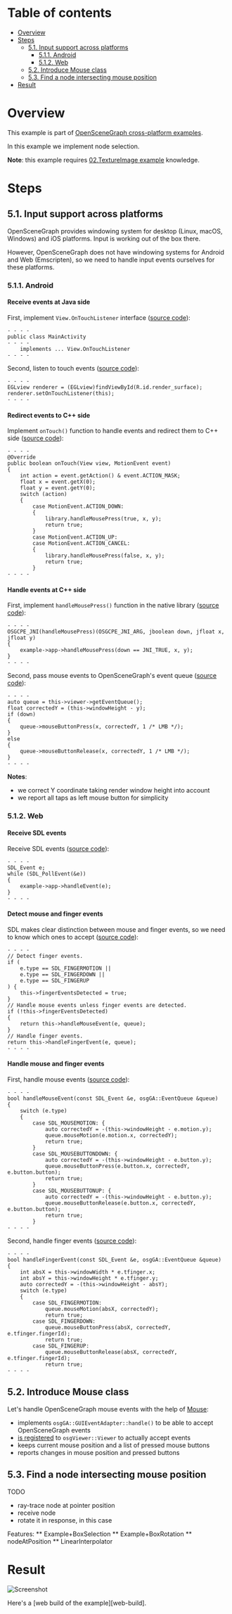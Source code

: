 
# Table of contents

* [Overview](#overview)
* [Steps](#steps)
    * [5.1. Input support across platforms](#input-support)
        * [5.1.1. Android](#input-android)
        * [5.1.2. Web](#input-web)
    * [5.2. Introduce Mouse class](#mouse)
    * [5.3. Find a node intersecting mouse position](#node)
* [Result](#result)

<a name="overview"/>

# Overview

This example is part of [OpenSceneGraph cross-platform examples][osgcpe].

In this example we implement node selection.

**Note**: this example requires [02.TextureImage example][ex02] knowledge.

<a name="steps"/>

# Steps

<a name="input-support"/>

## 5.1. Input support across platforms

OpenSceneGraph provides windowing system for desktop (Linux, macOS, Windows)
and iOS platforms. Input is working out of the box there.

However, OpenSceneGraph does not have windowing systems for Android and Web
(Emscripten), so we need to handle input events ourselves for these platforms.

### 5.1.1. Android

#### Receive events at Java side

First, implement `View.OnTouchListener` interface
([source code][android-receive-events-if]):

```
- - - -
public class MainActivity
- - - -
    implements ... View.OnTouchListener
- - - -
```

Second, listen to touch events ([source code][android-receive-events-listen]):

```
- - - -
EGLview renderer = (EGLview)findViewById(R.id.render_surface);
renderer.setOnTouchListener(this);
- - - -
```

#### Redirect events to C++ side

Implement `onTouch()` function to handle events and redirect them to C++ side
([source code][android-redirect-events]):

```
- - - -
@Override
public boolean onTouch(View view, MotionEvent event)
{
    int action = event.getAction() & event.ACTION_MASK;
    float x = event.getX(0);
    float y = event.getY(0);
    switch (action)
    {
        case MotionEvent.ACTION_DOWN:
        {
            library.handleMousePress(true, x, y);
            return true;
        }
        case MotionEvent.ACTION_UP:
        case MotionEvent.ACTION_CANCEL:
        {
            library.handleMousePress(false, x, y);
            return true;
        }
- - - -
```

#### Handle events at C++ side

First, implement `handleMousePress()` function in the native library
([source code][android-receive-events-native]):

```
- - - -
OSGCPE_JNI(handleMousePress)(OSGCPE_JNI_ARG, jboolean down, jfloat x, jfloat y)
{
    example->app->handleMousePress(down == JNI_TRUE, x, y);
}
- - - -
```

Second, pass mouse events to OpenSceneGraph's event queue
([source code][android-pass-events]):

```
- - - -
auto queue = this->viewer->getEventQueue();
float correctedY = (this->windowHeight - y);
if (down)
{
    queue->mouseButtonPress(x, correctedY, 1 /* LMB */);
}
else
{
    queue->mouseButtonRelease(x, correctedY, 1 /* LMB */);
}
- - - -
```

**Notes**:

* we correct Y coordinate taking render window height into account
* we report all taps as left mouse button for simplicity

### 5.1.2. Web

#### Receive SDL events

Receive SDL events ([source code][web-receive-events]):

```
- - - -
SDL_Event e;
while (SDL_PollEvent(&e))
{
    example->app->handleEvent(e);
}
- - - -
```

#### Detect mouse and finger events

SDL makes clear distinction between mouse and finger events, so we need to
know which ones to accept ([source code][web-detect-event-source]):

```
- - - -
// Detect finger events.
if (
    e.type == SDL_FINGERMOTION ||
    e.type == SDL_FINGERDOWN ||
    e.type == SDL_FINGERUP
) {
    this->fingerEventsDetected = true;
}
// Handle mouse events unless finger events are detected.
if (!this->fingerEventsDetected)
{
    return this->handleMouseEvent(e, queue);
}
// Handle finger events.
return this->handleFingerEvent(e, queue);
- - - -
```

#### Handle mouse and finger events

First, handle mouse events ([source code][web-handle-mouse-events]):

```
- - - -
bool handleMouseEvent(const SDL_Event &e, osgGA::EventQueue &queue)
{
    switch (e.type)
    {
        case SDL_MOUSEMOTION: {
            auto correctedY = -(this->windowHeight - e.motion.y);
            queue.mouseMotion(e.motion.x, correctedY);
            return true;
        }
        case SDL_MOUSEBUTTONDOWN: {
            auto correctedY = -(this->windowHeight - e.button.y);
            queue.mouseButtonPress(e.button.x, correctedY, e.button.button);
            return true;
        }
        case SDL_MOUSEBUTTONUP: {
            auto correctedY = -(this->windowHeight - e.button.y);
            queue.mouseButtonRelease(e.button.x, correctedY, e.button.button);
            return true;
        }
- - - -
```

Second, handle finger events ([source code][web-handle-finger-events]):

```
- - - -
bool handleFingerEvent(const SDL_Event &e, osgGA::EventQueue &queue)
{
    int absX = this->windowWidth * e.tfinger.x;
    int absY = this->windowHeight * e.tfinger.y;
    auto correctedY = -(this->windowHeight - absY);
    switch (e.type)
    {
        case SDL_FINGERMOTION:
            queue.mouseMotion(absX, correctedY);
            return true;
        case SDL_FINGERDOWN:
            queue.mouseButtonPress(absX, correctedY, e.tfinger.fingerId);
            return true;
        case SDL_FINGERUP:
            queue.mouseButtonRelease(absX, correctedY, e.tfinger.fingerId);
            return true;
- - - -
```

<a name="mouse"/>

## 5.2. Introduce Mouse class

Let's handle OpenSceneGraph mouse events with the help of
[Mouse][Mouse]:

* implements `osgGA::GUIEventAdapter::handle()` to be able to accept OpenSceneGraph events
* [is registered][Mouse-register] to `osgViewer::Viewer` to actually accept events
* keeps current mouse position and a list of pressed mouse buttons
* reports changes in mouse position and pressed buttons

<a name="node"/>

## 5.3. Find a node intersecting mouse position

TODO

* ray-trace node at pointer position
* receive node
* rotate it in response, in this case

Features:
** Example+BoxSelection
** Example+BoxRotation
** nodeAtPosition
** LinearInterpolator


<a name="result"/>

# Result

![Screenshot](shot.png)

Here's a [web build of the example][web-build].

[osgcpe]: https://github.com/OGStudio/openscenegraph-cross-platform-examples
[ex02]: ../02.TextureImage

[android-receive-events-if]: android/app/src/main/java/MainActivity.java#L79
[android-receive-events-listen]: android/app/src/main/java/MainActivity.java#L126
[android-redirect-events]: android/app/src/main/java/MainActivity.java#L131
[android-receive-events-native]: android/app/src/main/cpp/library.cpp#L71
[android-pass-events]: android/app/src/main/cpp/main.h#L163

[web-receive-events]: web/src/main.cpp#L38
[web-detect-event-source]: web/src/main.h#L169
[web-handle-mouse-events]: web/src/main.h#L221
[web-handle-finger-events]: web/src/main.h#L199

[Mouse]: desktop/src/input.h#L95
[Mouse-register]: desktop/src/main.h#L244
